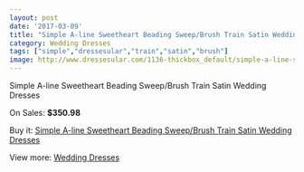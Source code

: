 ```yaml
---
layout: post
date: '2017-03-09'
title: "Simple A-line Sweetheart Beading Sweep/Brush Train Satin Wedding Dresses"
category: Wedding Dresses
tags: ["simple","dressesular","train","satin","brush"]
image: http://www.dressesular.com/1136-thickbox_default/simple-a-line-sweetheart-beading-sweep-brush-train-satin-wedding-dresses.jpg
---
```

Simple A-line Sweetheart Beading Sweep/Brush Train Satin Wedding Dresses

On Sales: **$350.98**
<a href="https://www.dressesular.com/wedding-dresses/359-simple-a-line-sweetheart-beading-sweep-brush-train-satin-wedding-dresses.html"><amp-img layout="responsive" width="600" height="600" src="//www.dressesular.com/1136-thickbox_default/simple-a-line-sweetheart-beading-sweep-brush-train-satin-wedding-dresses.jpg" alt="Simple A-line Sweetheart Beading Sweep/Brush Train Satin Wedding Dresses 0" /></a>
<a href="https://www.dressesular.com/wedding-dresses/359-simple-a-line-sweetheart-beading-sweep-brush-train-satin-wedding-dresses.html"><amp-img layout="responsive" width="600" height="600" src="//www.dressesular.com/1137-thickbox_default/simple-a-line-sweetheart-beading-sweep-brush-train-satin-wedding-dresses.jpg" alt="Simple A-line Sweetheart Beading Sweep/Brush Train Satin Wedding Dresses 1" /></a>

Buy it: [Simple A-line Sweetheart Beading Sweep/Brush Train Satin Wedding Dresses](https://www.dressesular.com/wedding-dresses/359-simple-a-line-sweetheart-beading-sweep-brush-train-satin-wedding-dresses.html "Simple A-line Sweetheart Beading Sweep/Brush Train Satin Wedding Dresses")

View more: [Wedding Dresses](https://www.dressesular.com/3-wedding-dresses "Wedding Dresses")
